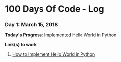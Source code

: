 # 100 Days Of Code - Log

### Day 1: March 15, 2018

**Today's Progress**: Implemented Hello World in Python

**Link(s) to work**
1. [How to Implement Hello World in Python](https://therenegadecoder.com/code/python/how-to-implement-hello-world-in-python/)

